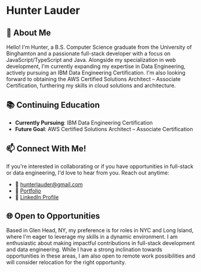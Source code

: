 # Hunter Lauder
## 🌟 About Me
Hello! I'm Hunter, a B.S. Computer Science graduate from the University of Binghamton and a passionate full-stack developer with a focus on JavaScript/TypeScript and Java. Alongside my specialization in web development, I'm currently expanding my expertise in Data Engineering, actively pursuing an IBM Data Engineering Certification. I'm also looking forward to obtaining the AWS Certified Solutions Architect – Associate Certification, furthering my skills in cloud solutions and architecture.

## 📚 Continuing Education
* **Currently Pursuing**: IBM Data Engineering Certification
* **Future Goal**: AWS Certified Solutions Architect – Associate Certification

## 📫 Connect With Me!
If you're interested in collaborating or if you have opportunities in full-stack or data engineering, I'd love to hear from you. Reach out anytime:
* 📧 hunterlauder@gmail.com
* 📄 [Portfolio](https://hunterlauder9601.github.io)
* 🔗 [LinkedIn Profile](https://www.linkedin.com/in/hunter-lauder/)

## 🌐 Open to Opportunities
Based in Glen Head, NY, my preference is for roles in NYC and Long Island, where I'm eager to leverage my skills in a dynamic environment. I am enthusiastic about making impactful contributions in full-stack development and data engineering. While I have a strong inclination towards opportunities in these areas, I am also open to remote work possibilities and will consider relocation for the right opportunity.
